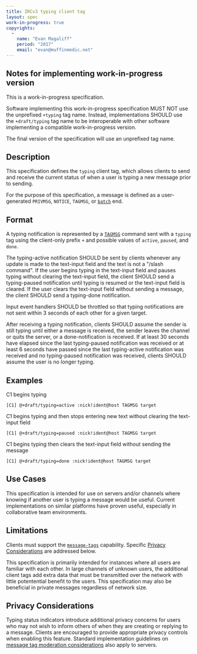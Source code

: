 ```yaml
---
title: IRCv3 typing client tag
layout: spec
work-in-progress: true
copyrights:
  -
    name: "Evan Magaliff"
    period: "2017"
    email: "evan@muffinmedic.net"
---
```

## Notes for implementing work-in-progress version

This is a work-in-progress specification.

Software implementing this work-in-progress specification MUST NOT use the unprefixed `+typing` tag name. Instead, implementations SHOULD use the `+draft/typing` tag name to be interoperable with other software implementing a compatible work-in-progress version.

The final version of the specification will use an unprefixed tag name.

## Description
This specification defines the `typing` client tag, which allows clients to send and receive the current status of when a user is typing a new message prior to sending.

For the purpose of this specification, a message is defined as a user-generated `PRIVMSG`, `NOTICE`, `TAGMSG`, or [`batch`][batch] end.

## Format
A typing notification is represented by a [`TAGMSG`][tags] command sent with a `typing` tag using the client-only prefix `+` and possible values of `active`, `paused`, and `done`.

The typing-active notification SHOULD be sent by clients whenever any update is made to the text-input field and the text is not a "/slash command". If the user begins typing in the text-input field and pauses typing without clearing the text-input field, the client SHOULD send a typing-paused notification until typing is resumed or the text-input field is cleared. If the user clears the text-input field without sending a message, the client SHOULD send a typing-done notification.

Input event handlers SHOULD be throttled so that typing notifications are not sent within 3 seconds of each other for a given target.

After receiving a typing notification, clients SHOULD assume the sender is still typing until either a message is received, the sender leaves the channel or quits the server, or a done-notification is received. If at least 30 seconds have elapsed since the last typing-paused notification was received or at least 6 seconds have passed since the last typing-active notification was received and no typing-paused notification was received, clients SHOULD assume the user is no longer typing.

## Examples
C1 begins typing

    [C1] @+draft/typing=active :nick!ident@host TAGMSG target

C1 begins typing and then stops entering new text without clearing the text-input field

    [C1] @+draft/typing=paused :nick!ident@host TAGMSG target

C1 begins typing then clears the text-input field without sending the message

    [C1] @+draft/typing=done :nick!ident@host TAGMSG target

## Use Cases
This specification is intended for use on servers and/or channels where knowing if another user is typing a message would be useful. Current implementations on similar platforms have proven useful, especially in collaborative team environments.

## Limitations
Clients must support the [`message-tags`][tags] capability. Specific [Privacy Considerations](#privacy-considerations) are addressed below.

This specification is primarily intended for instances where all users are familiar with each other. In large channels of unknown users, the additional client tags add extra data that must be transmitted over the network with little potentential benefit to the users. This specification may also be beneficial in private messages regardless of network size.

## Privacy Considerations
Typing status indicators introduce additional privacy concerns for users who may not wish to inform others of when they are creating or replying to a message. Clients are encouraged to provide appropriate privacy controls when enabling this feature. Standard implementation guidelines on [message tag moderation considerations][tags] also apply to servers.

[batch]: http://ircv3.net/specs/extensions/batch-3.2.html
[tags]: http://ircv3.net/specs/core/message-tags-3.3.html